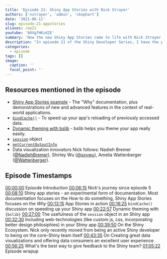 ```yaml
---
title: 'Episode 21: Shiny App Stories with Nick Strayer'
authors: ['nstrayer', 'admin', 'ckephart']
date: '2021-06-11'
slug: episode-21-appstories
aliases: /ep21
youtube: '84Vg7HKzd2E' 
summary: 'How the new Shiny App Stories came to life with Nick Strayer'
description: "In episode 21 of the Shiny Developer Series, I have the pleasure of welcoming back the newest member of the Shiny team, Nick Strayer!  We discuss the road Nick traveled to join RStudio full time, as well as the motivation behind the terrific Shiny App Stories, complete with a hands-on demonstration of new features in Shiny 1.6 such as `bindCache` and dynamic theming in the fun explore your weather application. All of that plus Nick\'s perspectives on the growing Shiny ecosystem and creating powerful data visualizations make this a must-see episode!"
categories:
  - episode
tags: []
image:
  caption: ''
  focal_point: ''
---
```


## Resources mentioned in the episode

- [Shiny App Stories example](https://shiny.rstudio.com/app-stories) - The "Why" documentation, plus demonstrations of new and advanced features in the context of real-world applications.
- [`bindCache()`](https://shiny.rstudio.com/app-stories/weather-lookup-caching.html) - To speed up your app's reloading of previously accessed data. 
- [Dynamic theming with bslib](https://shiny.rstudio.com/app-stories/weather-lookup-bslib.html) - bslib helps you theme your app really easily. 
- [`session`](https://shiny.rstudio.com/reference/shiny/1.6.0/session.html) object
- [`getCurrentOutputInfo`](https://shiny.rstudio.com/reference/shiny/1.6.0/getCurrentOutputInfo.html)
- Data visualization innovators Nick follows:  Nadieh Bremer ([@NadiehBremer](https://twitter.com/NadiehBremer)), Shirley Wu ([@sxywu](https://twitter.com/sxywu)), Amelia Wattenberger ([@Wattenberger](https://twitter.com/Wattenberger)).

## Episode Timestamps

[00:00:00](https://youtube.com/watch?v=84Vg7HKzd2E&t=0s) Episode Introduction
[00:06:15](https://youtube.com/watch?v=84Vg7HKzd2E&t=375s) Nick's journey since episode 5
[00:08:10](https://youtube.com/watch?v=84Vg7HKzd2E&t=490s) Shiny app stories - an experimental form of documentation. Most documentation focuses on the *How* to do something, Shiny App Stories focuses on the *Why*
[00:13:15](https://youtube.com/watch?v=84Vg7HKzd2E&t=795s) App Stories in action
[00:16:25](https://youtube.com/watch?v=84Vg7HKzd2E&t=985s) `bindCache()` discussion on speeding up your Shiny app
[00:22:57](https://youtube.com/watch?v=84Vg7HKzd2E&t=1377s) Dynamic theming with `{bslib}`
[00:27:00](https://youtube.com/watch?v=84Vg7HKzd2E&t=1620s) The usefulness of the `session` object in an Shiny app
[00:32:30](https://youtube.com/watch?v=84Vg7HKzd2E&t=1950s) Including web-technologies (like custom js, css, incorporating better design philosiphies) in your Shiny app
[00:39:50](https://youtube.com/watch?v=84Vg7HKzd2E&t=2390s) On the Shiny Ecosystem. Nick only recently moved from being an active Shiny developer to being on the core-Shiny team itself
[00:43:35](https://youtube.com/watch?v=84Vg7HKzd2E&t=2615s) On Creating great data visualizations and offering data consumers an excellent user experience
[00:56:25](https://youtube.com/watch?v=84Vg7HKzd2E&t=3385s) What's the best way to give feedback to the Shiny team?
[01:05:22](https://youtube.com/watch?v=84Vg7HKzd2E&t=3922s) Episode wrapup

